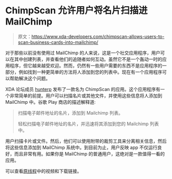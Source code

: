 # ChimpScan 允许用户将名片扫描进 MailChimp

> 原文：<https://www.xda-developers.com/chimpscan-allows-users-to-scan-business-cards-into-mailchimp/>

对于那些以前没有使用过 MailChimp 的人来说，这是一个社交应用程序，用户可以在其中创建列表，并查看他们的追随者如何互动。虽然它不是一个轰动一时的应用程序，但它越来越受欢迎。然而，仍然有一些用户需要的东西不是应用程序的一部分，例如找到一种更简单的方法将人添加到您的列表中。现在有一个应用程序可以帮助解决这个问题。

XDA 论坛成员 [hunterp](http://forum.xda-developers.com/member.php?u=3192386) 发布了一款名为 ChimpScan 的应用。这个应用程序有一个非常简单的前提。用户可以扫描名片或其他文件，并使用这些信息将人添加到 MailChimp 中。谷歌 Play 商店的描述解释道:

> 扫描电子邮件地址的名片，添加到 Mailchimp 列表。
> 
> 轻松扫描电子邮件地址的名片，并迅速将其添加到您的 Mailchimp 列表中。

用户扫描卡片或文件。然后，他们可以使用附带的裁剪工具来分离相关信息，然后将这些信息添加到 MailChimp 系统中。到目前为止，用户反映 app 不仅运行良好，而且非常有用。如果你是 MailChimp 的普通用户，这绝对是一款值得一看的应用。

可以查看[原线程](http://forum.xda-developers.com/showthread.php?p=33950556#post33950556)中的视频和下载链接。
